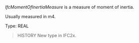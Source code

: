 _IfcMomentOfInertiaMeasure_ is a measure of moment of inertia.

<!-- end of short definition -->


Usually measured in m4.

Type: REAL

> HISTORY New type in IFC2x.
